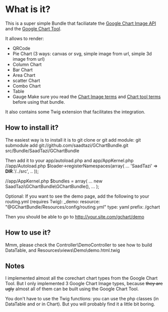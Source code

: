 What is it?
===========
This is a super simple Bundle that faciliatate the [Google Chart Image API](http://code.google.com/apis/chart/image/) and the [Google Chart Tool](http://code.google.com/apis/chart/interactive/docs/index.html).

It allows to render:
- QRCode 
- Pie Chart (3 ways: canvas or svg, simple image from url, simple 3d image from url)
- Column Chart
- Bar Chart
- Area Chart
- scatter Chart
- Combo Chart
- Table
- Gauge
Make sure you read the [Chart Image terms](http://code.google.com/apis/chart/image/terms.html) and [Chart tool terms](http://code.google.com/apis/chart/interactive/terms.html) before using that bundle. 

It also contains some Twig extension that facilitates the integration.

How to install it?
------------------

The easiest way is to install it is to git clone or git add module:
  git submodule add git://github.com/saadtazi/GChartBundle.git src/Bundle/SaadTazi/GChartBundle

Then add it to your app/autoload.php and app/AppKernel.php
  //app/Autoload.php
  $loader->registerNamespaces(array(
      ...
      'SaadTazi'         => __DIR__.'/../src',
      ..
  ));
  
  //app/AppKernel.php
        $bundles = array(
            ...
            new SaadTazi\GChartBundle\GChartBundle(),
            ...
        );

Optional: If you want to see the demo page, add the following to your routing.yml (requires Twig):
  _demo:
      resource: "@GChartBundle/Resources/config/routing.yml"
      type:     yaml
      prefix:   /gchart

Then you should be able to go to http://your.site.com/gchart/demo

How to use it?
--------------

Mmm, please check the Controller\DemoController to see how to build DataTable,
and Resources\views\Demo\demo.html.twig

Notes
-----
I implemented almost all the corechart chart types from the Google Chart Tool.
But I only implemented 3 Google Chart Image types, because <strike>they are ugly</strike> almost all of them can be built using the Google Chart Tool.

You don't have to use the Twig functions: you can use the php classes (in DataTable and or in Chart).
But you will probably find it a little bit boring.